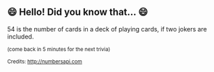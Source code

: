 ## :smile: Hello! Did you know that... :smile:
54 is the number of cards in a deck of playing cards, if two jokers are included.

<sup>(come back in 5 minutes for the next trivia)</sup>


<sup>Credits: http://numbersapi.com</sup>

